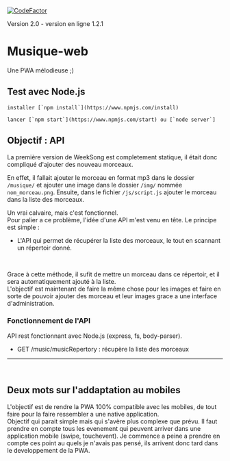[![CodeFactor](https://www.codefactor.io/repository/github/yaperson/musique-web/badge)](https://www.codefactor.io/repository/github/yaperson/musique-web)

Version 2.0 - version en ligne 1.2.1
# Musique-web 
Une PWA mélodieuse ;)

## Test avec Node.js
    
    installer [`npm install`](https://www.npmjs.com/install)

    lancer [`npm start`](https://www.npmjs.com/start) ou [`node server`]


## Objectif : API

La première version de WeekSong est completement statique, il était donc compliqué d'ajouter des nouveau morceaux.

En effet, il fallait ajouter le morceau en format mp3 dans le dossier `/musique/` et ajouter une image dans le dossier `/img/` nommée `nom_morceau.png`.
Ensuite, dans le fichier `/js/script.js` ajouter le morceau dans la liste des morceaux.

Un vrai calvaire, mais c'est fonctionnel. <br>
Pour palier a ce problème, l'idée d'une API m'est venu en tête. Le principe est simple : 
- L'API qui permet de récupérer la liste des morceaux, le tout en scannant un répertoir donné.
<br>

Grace à cette méthode, il sufit de mettre un morceau dans ce répertoir, et il sera automatiquement ajouté à la liste.
<br>
L'objectif est maintenant de faire la même chose pour les images et faire en sorte de pouvoir ajouter des morceau et leur images grace a une interface d'administration.

### Fonctionnement de l'API

API rest fonctionnant avec Node.js (express, fs, body-parser).

 - GET /music/musicRepertory : récupère la liste des morceaux
--------------------------------------------------------------------------------------------------------------------
<br>

## Deux mots sur l'addaptation au mobiles

L'objectif est de rendre la PWA 100% compatible avec les mobiles, de tout faire pour la faire ressembler a une native application.
<br>
Objectif qui parait simple mais qui s'avère plus complexe que prévu. Il faut prendre en compte tous les evenement qui peuvent arriver dans une application mobile (swipe, touchevent). Je commence a peine a prendre en compte ces point au quels je n'avais pas pensé, ils arrivent donc tard dans le developpement de la PWA.